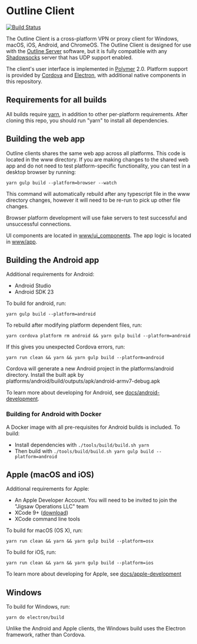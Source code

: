 # Outline Client
[![Build Status](https://travis-ci.org/Jigsaw-Code/outline-client.svg?branch=master)](https://travis-ci.org/Jigsaw-Code/outline-client)

The Outline Client is a cross-platform VPN or proxy client for Windows, macOS, iOS, Android, and ChromeOS.  The Outline Client is designed for use with the [Outline Server](https://github.com/Jigsaw-Code/outline-server) software, but it is fully compatible with any [Shadowsocks](https://shadowsocks.org/) server that has UDP support enabled.

The client's user interface is implemented in [Polymer](https://www.polymer-project.org/) 2.0.  Platform support is provided by [Cordova](https://cordova.apache.org/) and [Electron](https://electronjs.org/), with additional native components in this repository.

## Requirements for all builds

All builds require [yarn](https://yarnpkg.com/en/docs/install), in addition to other per-platform requirements.  After cloning this repo, you should run "yarn" to install all dependencies.

## Building the web app

Outline clients shares the same web app across all platforms.  This code is located in the www directory.  If you are making changes to the shared web app and do not need to test platform-specific functionality, you can test in a desktop browser by running:

    yarn gulp build --platform=browser --watch

This command will automatically rebuild after any typescript file in the www directory changes, however it will need to be re-run to pick up other file changes.

Browser platform development will use fake servers to test successful and unsuccessful connections.

UI components are located in [www/ui_components](www/ui_components).  The app logic is located in [www/app](www/app).

## Building the Android app

Additional requirements for Android:

* Android Studio
* Android SDK 23

To build for android, run:

    yarn gulp build --platform=android

To rebuild after modifying platform dependent files, run:

    yarn cordova platform rm android && yarn gulp build --platform=android

If this gives you unexpected Cordova errors, run:

    yarn run clean && yarn && yarn gulp build --platform=android

Cordova will generate a new Android project in the platforms/android directory.  Install the built apk by  platforms/android/build/outputs/apk/android-armv7-debug.apk

To learn more about developing for Android, see [docs/android-development](docs/android-development.md).

### Building for Android with Docker

A Docker image with all pre-requisites for Android builds is included.  To build:

* Install dependencies with `./tools/build/build.sh yarn`
* Then build with `./tools/build/build.sh yarn gulp build --platform=android`

## Apple (macOS and iOS)

Additional requirements for Apple:

* An Apple Developer Account.  You will need to be invited to join the "Jigsaw Operations LLC" team
* XCode 9+ ([download](https://developer.apple.com/xcode/))
* XCode command line tools

To build for macOS (OS X), run:

    yarn run clean && yarn && yarn gulp build --platform=osx

To build for iOS, run:

    yarn run clean && yarn && yarn gulp build --platform=ios

To learn more about developing for Apple, see [docs/apple-development](docs/apple-development.md)

## Windows

To build for Windows, run:

    yarn do electron/build

Unlike the Android and Apple clients, the Windows build uses the Electron framework, rather than Cordova.
